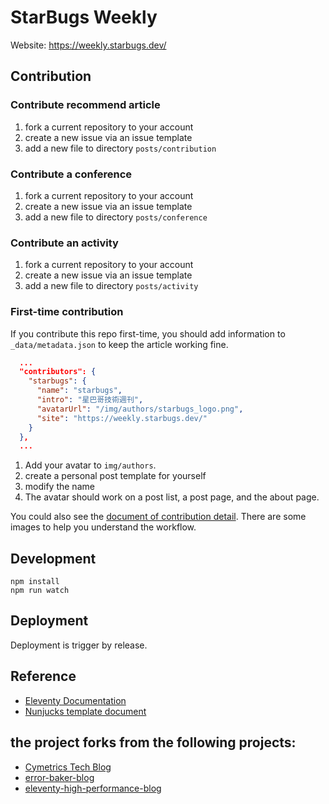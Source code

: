 # StarBugs Weekly

Website: https://weekly.starbugs.dev/

## Contribution

### Contribute recommend article

1. fork a current repository to your account
2. create a new issue via an issue template
3. add a new file to directory `posts/contribution`

### Contribute a conference

1. fork a current repository to your account
2. create a new issue via an issue template
3. add a new file to directory `posts/conference`

### Contribute an activity

1. fork a current repository to your account
2. create a new issue via an issue template
3. add a new file to directory `posts/activity`


### First-time contribution

If you contribute this repo first-time, you should add information to `_data/metadata.json` to keep the article working fine.

```json
  ...
  "contributors": {
    "starbugs": {
      "name": "starbugs",
      "intro": "星巴哥技術週刊",
      "avatarUrl": "/img/authors/starbugs_logo.png",
      "site": "https://weekly.starbugs.dev/"
    }
  },
  ...
```

1. Add your avatar to `img/authors`. 
2. create a personal post template for yourself
3. modify the name
4. The avatar should work on a post list, a post page, and the about page.

You could also see the [document of contribution detail](./contribution-detail.md). There are some images to help you understand the workflow.

## Development

```
npm install
npm run watch
```

## Deployment 

Deployment is trigger by release.

## Reference

- [Eleventy Documentation](https://www.11ty.dev/docs/collections/)
- [Nunjucks template document](https://mozilla.github.io/nunjucks/templating.html)

## the project forks from the following projects: 

- [Cymetrics Tech Blog](https://github.com/cymetrics/blog)
- [error-baker-blog](https://github.com/Lidemy/error-baker-blog) 
- [eleventy-high-performance-blog](https://github.com/google/eleventy-high-performance-blog)
